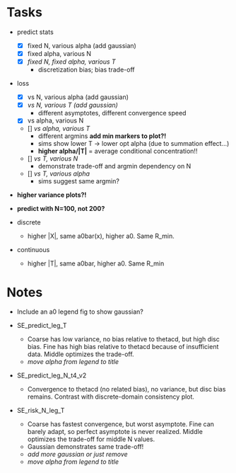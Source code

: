 # Tasks
- predict stats
  - [x] fixed N, various alpha (add gaussian)
  - [x] fixed alpha, various N
  - [x] *fixed N, fixed alpha, various T*
    - discretization bias; bias trade-off
- loss
  - [x] vs N, various alpha (add gaussian)
  - [x] *vs N, various T (add gaussian)*
    - different asymptotes, different convergence speed
  - [x] vs alpha, various N
  - [] *vs alpha, various T*
    - different argmins **add min markers to plot?!**
    - sims show lower T -> lower opt alpha (due to summation effect...)
    - **higher alpha/|T|** = average conditional concentration!!
  - [] *vs T, various N*
    - demonstrate trade-off and argmin dependency on N
  - [] *vs T, various alpha*
    - sims suggest same argmin?


- **higher variance plots?!**
- **predict with N=100, not 200?**

- discrete
  - higher |X|, same a0bar(x), higher a0. Same R_min.
- continuous
  - higher |T|, same a0bar, higher a0. Same R_min





# Notes
- Include an a0 legend fig to show gaussian?
- SE_predict_leg_T
  - Coarse has low variance, no bias relative to thetacd, but high disc bias. Fine has high bias relative to thetacd because of insufficient data. Middle optimizes the trade-off.
  - *move alpha from legend to title*

- SE_predict_leg_N_t4_v2
  - Convergence to thetacd (no related bias), no variance, but disc bias remains. Contrast with discrete-domain consistency plot.

- SE_risk_N_leg_T
  - Coarse has fastest convergence, but worst asymptote. Fine can barely adapt, so perfect asymptote is never realized. Middle optimizes the trade-off for middle N values.
  - Gaussian demonstrates same trade-off!
  - *add more gaussian or just remove*
  - *move alpha from legend to title*
